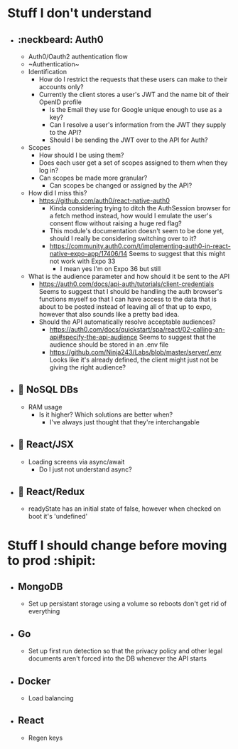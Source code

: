 # Stuff I don't understand
 * ##  :neckbeard: Auth0
   * Auth0/Oauth2 authentication flow
   * ~Authentication~
   * Identification
     - How do I restrict the requests that these users can make to their accounts only?
     - Currently the client stores a user's JWT and the name bit of their OpenID profile
       - Is the Email they use for Google unique enough to use as a key?
       - Can I resolve a user's information from the JWT they supply to the API?
       - Should I be sending the JWT over to the API for Auth?
   * Scopes
     - How should I be using them?
     - Does each user get a set of scopes assigned to them when they log in?
     - Can scopes be made more granular? 
       - Can scopes be changed or assigned by the API?
   * How did I miss this?
     - https://github.com/auth0/react-native-auth0
       - Kinda considering trying to ditch the AuthSession browser for a fetch method instead, how would I emulate the user's consent flow without raising a huge red flag?
       - This module's documentation doesn't seem to be done yet, should I really be considering switching over to it?
       - https://community.auth0.com/t/implementing-auth0-in-react-native-expo-app/17406/14 Seems to suggest that this might not work with Expo 33
         - I mean yes I'm on Expo 36 but still
   * What is the audience parameter and how should it be sent to the API
     - https://auth0.com/docs/api-auth/tutorials/client-credentials Seems to suggest that I should be handling the auth browser's functions myself so that I can have access to the data that is about to be posted instead of leaving all of that up to expo, however that also sounds like a pretty bad idea.
     - Should the API automatically resolve acceptable audiences?
       - https://auth0.com/docs/quickstart/spa/react/02-calling-an-api#specify-the-api-audience Seems to suggest that the audience should be stored in an .env file
       - https://github.com/Ninja243/Labs/blob/master/server/.env Looks like it's already defined, the client might just not be giving the right audience?


 * ##  :bamboo: NoSQL DBs
   * RAM usage
     - Is it higher? Which solutions are better when? 
       - I've always just thought that they're interchangable

 * ##  :imp: React/JSX
   * Loading screens via async/await
     - Do I just not understand async?

 * ##  :imp: React/Redux
   * readyState has an initial state of false, however when checked on boot it's 'undefined'

# Stuff I should change before moving to prod :shipit:
 * ## MongoDB
   * Set up persistant storage using a volume so reboots don't get rid of everything
 * ## Go
   * Set up first run detection so that the privacy policy and other legal documents aren't forced into the DB whenever the API starts
 * ## Docker
   * Load balancing
 * ## React
   * Regen keys

